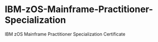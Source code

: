 # IBM-zOS-Mainframe-Practitioner-Specialization
IBM zOS Mainframe Practitioner Specialization Certificate
